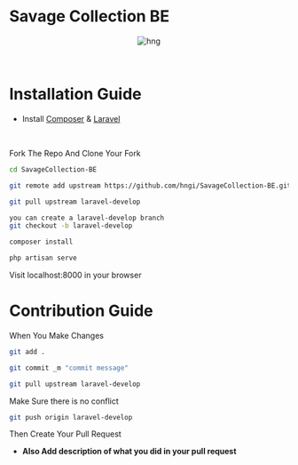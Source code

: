 # Savage Collection BE

<div align="center">
  
![hng](https://res.cloudinary.com/iambeejayayo/image/upload/v1554240066/brand-logo.png)

<br>

</div>

# Installation Guide

- Install [Composer](https://getcomposer.org) &  [Laravel](https://laravel.com)
 <br>



Fork The Repo And Clone Your Fork

```bash
cd SavageCollection-BE
```
```bash
git remote add upstream https://github.com/hngi/SavageCollection-BE.git
```

```bash
git pull upstream laravel-develop
```

```bash
you can create a laravel-develop branch 
git checkout -b laravel-develop
```

```bash
composer install
```

```bash
php artisan serve
```


Visit localhost:8000 in your browser

# Contribution Guide
When You Make Changes 

```bash
git add .
```

```bash
git commit _m "commit message"
```
```bash
git pull upstream laravel-develop
```
Make Sure there is no conflict

```bash
git push origin laravel-develop
```
Then Create Your Pull Request

- **Also Add description of what you did in your pull request** <br>

